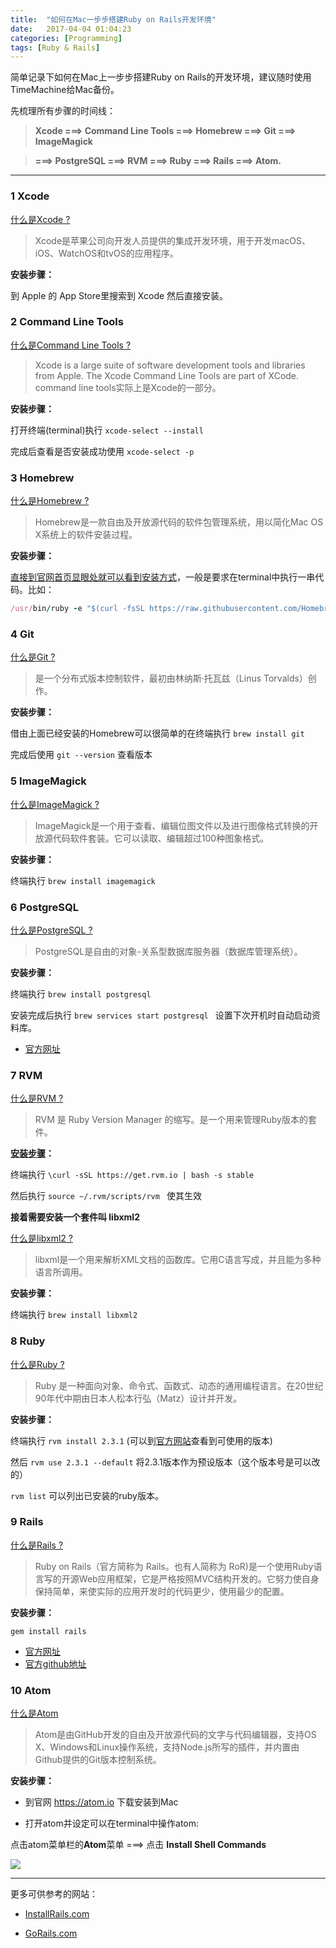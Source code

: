 ```yaml
---
title:  "如何在Mac一步步搭建Ruby on Rails开发环境"
date:   2017-04-04 01:04:23
categories: [Programming]
tags: [Ruby & Rails]
---
```


简单记录下如何在Mac上一步步搭建Ruby on Rails的开发环境，建议随时使用TimeMachine给Mac备份。

先梳理所有步骤的时间线：

> **Xcode ===> Command Line Tools ===> Homebrew ===> Git ===> ImageMagick**

> **===> PostgreSQL ===> RVM ===> Ruby ===> Rails ===> Atom.**

---

### 1 Xcode

[什么是Xcode ?](https://zh.wikipedia.org/wiki/Xcode)

> Xcode是苹果公司向开发人员提供的集成开发环境，用于开发macOS、iOS、WatchOS和tvOS的应用程序。

**安装步骤：**

到 Apple 的 App Store里搜索到 Xcode 然后直接安装。

### 2 Command Line Tools

[什么是Command Line Tools ?](http://railsapps.github.io/xcode-command-line-tools.html)

> Xcode is a large suite of software development tools and libraries from Apple. The Xcode Command Line Tools are part of XCode.
command line tools实际上是Xcode的一部分。

**安装步骤：**

打开终端(terminal)执行 `xcode-select --install`

完成后查看是否安装成功使用 `xcode-select -p`

### 3 Homebrew

[什么是Homebrew ?](https://zh.wikipedia.org/wiki/Homebrew)

> Homebrew是一款自由及开放源代码的软件包管理系统，用以简化Mac OS X系统上的软件安装过程。

**安装步骤：**

[直接到官网首页显眼处就可以看到安装方式](https://brew.sh/index_zh-tw.html)，一般是要求在terminal中执行一串代码。比如：

```ruby
/usr/bin/ruby -e "$(curl -fsSL https://raw.githubusercontent.com/Homebrew/install/master/install)"   #2017-04-05更新
```

### 4 Git

[什么是Git ?](https://zh.wikipedia.org/wiki/Git)

> 是一个分布式版本控制软件，最初由林纳斯·托瓦兹（Linus Torvalds）创作。

**安装步骤：**

借由上面已经安装的Homebrew可以很简单的在终端执行 `brew install git`

完成后使用 `git --version` 查看版本


### 5 ImageMagick

[什么是ImageMagick ?](https://zh.wikipedia.org/wiki/ImageMagick)

> ImageMagick是一个用于查看、编辑位图文件以及进行图像格式转换的开放源代码软件套装。它可以读取、编辑超过100种图象格式。

**安装步骤：**

终端执行 `brew install imagemagick`

### 6 PostgreSQL

[什么是PostgreSQL ?](https://zh.wikipedia.org/wiki/PostgreSQL)

> PostgreSQL是自由的对象-关系型数据库服务器（数据库管理系统）。

**安装步骤：**

终端执行 `brew install postgresql`

安装完成后执行 `brew services start postgresql ` 设置下次开机时自动启动资料库。

* [官方网址](https://www.postgresql.org)


### 7 RVM

[什么是RVM ?](https://en.wikipedia.org/wiki/Ruby_Version_Manager)

> RVM 是 Ruby Version Manager 的缩写。是一个用来管理Ruby版本的套件。

**[安装步骤](https://rvm.io/rvm/install)：**

终端执行 `\curl -sSL https://get.rvm.io | bash -s stable`

然后执行 `source ~/.rvm/scripts/rvm ` 使其生效

**接着需要安装一个套件叫 libxml2**

[什么是libxml2 ?](https://zh.wikipedia.org/wiki/Libxml2)

> libxml是一个用来解析XML文档的函数库。它用C语言写成，并且能为多种语言所调用。

**安装步骤：**

终端执行 `brew install libxml2`

### 8 Ruby

[什么是Ruby ?](https://zh.wikipedia.org/wiki/Ruby)

> Ruby 是一种面向对象、命令式、函数式、动态的通用编程语言。在20世纪90年代中期由日本人松本行弘（Matz）设计并开发。

**安装步骤：**

终端执行 `rvm install 2.3.1` (可以到[官方网站](https://www.ruby-lang.org/zh_cn/)查看到可使用的版本)

然后 `rvm use 2.3.1 --default` 将2.3.1版本作为预设版本（这个版本号是可以改的）

`rvm list` 可以列出已安装的ruby版本。

### 9 Rails

[什么是Rails ?](https://zh.wikipedia.org/wiki/Ruby_on_Rails)

> Ruby on Rails（官方简称为 Rails。也有人简称为 RoR)是一个使用Ruby语言写的开源Web应用框架，它是严格按照MVC结构开发的。它努力使自身保持简单，来使实际的应用开发时的代码更少，使用最少的配置。

**安装步骤：**

`gem install rails`

* [官方网址](http://rubyonrails.org)
* [官方github地址](https://github.com/rails/rails)

### 10 Atom

[什么是Atom](https://zh.wikipedia.org/wiki/Atom_(文字編輯器))

> Atom是由GitHub开发的自由及开放源代码的文字与代码编辑器，支持OS X、Windows和Linux操作系统，支持Node.js所写的插件，并内置由Github提供的Git版本控制系统。

**安装步骤：**

* 到官网 https://atom.io 下载安装到Mac


* 打开atom并设定可以在terminal中操作atom:

点击atom菜单栏的**Atom**菜单 ===> 点击 **Install Shell Commands**

![](/photos/postimages/Snip20170405_1.png)

---

更多可供参考的网站：

- [InstallRails.com](http://installrails.com)

- [GoRails.com](https://gorails.com/setup/osx/10.12-sierra)
